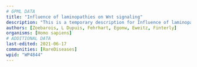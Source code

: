 ```yaml
---
# GPML DATA
title: "Influence of laminopathies on Wnt signaling"
description: "This is a temporary description for Influence of laminopathies on Wnt signaling"
authors: [Zoebarois, L Dupuis, Fehrhart, Egonw, Eweitz, Finterly]
organisms: [Homo sapiens]
# ADDITIONAL DATA
last-edited: 2021-06-17
communities: [RareDiseases]
wpid: "WP4844"
---
```

